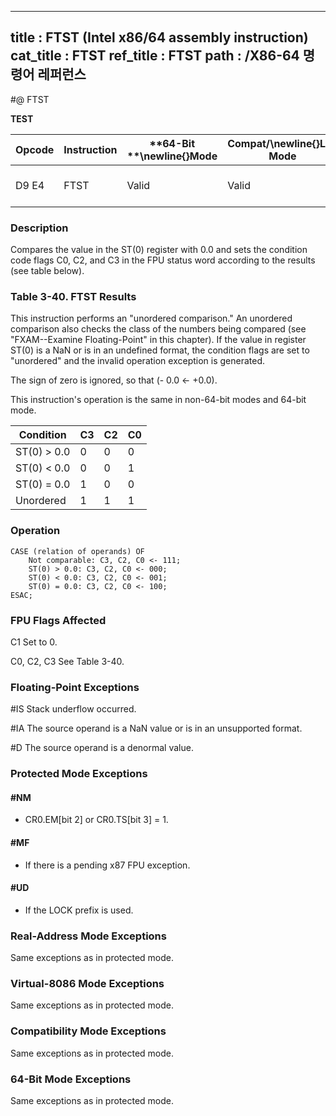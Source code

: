 ----------------------------
title : FTST (Intel x86/64 assembly instruction)
cat_title : FTST
ref_title : FTST
path : /X86-64 명령어 레퍼런스
----------------------------
#@ FTST

**TEST**

|**Opcode**|**Instruction**|**64-Bit **\newline{}**Mode**|**Compat/**\newline{}**Leg Mode**|**Description**|
|----------|---------------|-----------------------------|---------------------------------|---------------|
|D9 E4|FTST|Valid|Valid|Compare ST(0) with 0.0.|
### Description


Compares the value in the ST(0) register with 0.0 and sets the condition code flags C0, C2, and C3 in the FPU status word according to the results (see table below).

###                                                                   Table 3-40.  FTST Results


This instruction performs an "unordered comparison." An unordered comparison also checks the class of the numbers being compared (see "FXAM--Examine Floating-Point" in this chapter). If the value in register ST(0) is a NaN or is in an undefined format, the condition flags are set to "unordered" and the invalid operation exception is generated.

The sign of zero is ignored, so that (- 0.0 <- +0.0).

This instruction's operation is the same in non-64-bit modes and 64-bit mode.



|**Condition**|**C3**|**C2**|**C0**|
|-------------|------|------|------|
|ST(0) > 0.0|0|0|0|
|ST(0) < 0.0|0|0|1|
|ST(0) = 0.0|1|0|0|
|Unordered|1|1|1|

### Operation

```info-verb
CASE (relation of operands) OF
    Not comparable: C3, C2, C0 <- 111;
    ST(0) > 0.0: C3, C2, C0 <- 000;
    ST(0) < 0.0: C3, C2, C0 <- 001;
    ST(0) = 0.0: C3, C2, C0 <- 100;
ESAC;
```
### FPU Flags Affected


C1 Set to 0.

C0, C2, C3 See Table 3-40.

### Floating-Point Exceptions


#IS Stack underflow occurred.

#IA The source operand is a NaN value or is in an unsupported format.

#D The source operand is a denormal value.


### Protected Mode Exceptions

#### #NM
* CR0.EM[bit 2] or CR0.TS[bit 3] = 1.

#### #MF
* If there is a pending x87 FPU exception.

#### #UD
* If the LOCK prefix is used.

### Real-Address Mode Exceptions



Same exceptions as in protected mode.


### Virtual-8086 Mode Exceptions



Same exceptions as in protected mode.


### Compatibility Mode Exceptions



Same exceptions as in protected mode.


### 64-Bit Mode Exceptions



Same exceptions as in protected mode.

